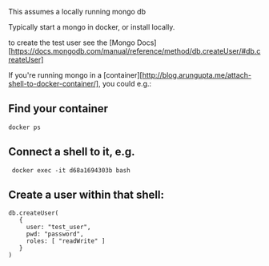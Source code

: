 This assumes a locally running mongo db

Typically start a mongo in docker, or install locally.

to create the test user see the [Mongo Docs][https://docs.mongodb.com/manual/reference/method/db.createUser/#db.createUser]


If you're running mongo in a [container][http://blog.arungupta.me/attach-shell-to-docker-container/], you could e.g.:


## Find your container
```
docker ps
```

## Connect a shell to it, e.g.

```
 docker exec -it d68a1694303b bash
```

## Create a user within that shell:

```
db.createUser(
   {
     user: "test_user",
     pwd: "password",
     roles: [ "readWrite" ]
   }
)
```